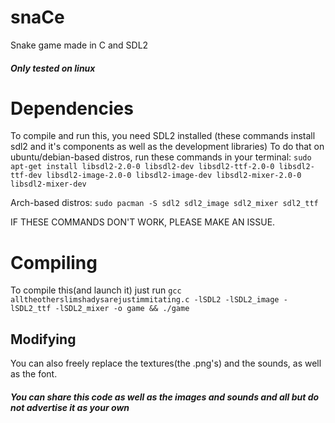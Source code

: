 # snaCe
Snake game made in C and SDL2
##### *Only tested on linux*
# Dependencies
To compile and run this, you need SDL2 installed
(these commands install sdl2 and it's components as well as the development libraries)
To do that on ubuntu/debian-based distros, run these commands in your terminal:
`sudo apt-get install libsdl2-2.0-0 libsdl2-dev libsdl2-ttf-2.0-0 libsdl2-ttf-dev libsdl2-image-2.0-0 libsdl2-image-dev libsdl2-mixer-2.0-0 libsdl2-mixer-dev`

Arch-based distros:
`sudo pacman -S sdl2 sdl2_image sdl2_mixer sdl2_ttf`

IF THESE COMMANDS DON'T WORK, PLEASE MAKE AN ISSUE.
# Compiling
To compile this(and launch it) just run
`gcc alltheotherslimshadysarejustimmitating.c -lSDL2 -lSDL2_image -lSDL2_ttf -lSDL2_mixer -o game && ./game`
## Modifying
You can also freely replace the textures(the .png's) and the sounds, as well as the font.
##### You can share this code as well as the images and sounds and all but do not advertise it as your own
